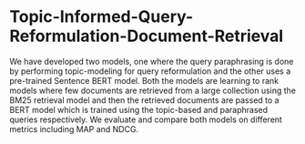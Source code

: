 # Topic-Informed-Query-Reformulation-Document-Retrieval

We have developed two models, one where the query paraphrasing is done by performing topic-modeling for query reformulation and the other uses a pre-trained Sentence BERT model. Both the models are learning to rank models where few documents are retrieved from a large collection using the BM25 retrieval model and then the retrieved documents are passed to a BERT model which is trained using the topic-based and paraphrased queries respectively. We evaluate and compare both models on different metrics including MAP and NDCG.
